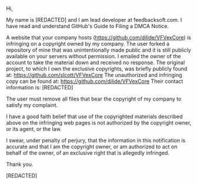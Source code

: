 Hi,

My name is [REDACTED] and I am lead developer at feedbacksoft.com. I have read and understand GitHub's Guide to Filing a DMCA Notice.

A website that your company hosts (https://github.com/dilide/VFVexCore) is infringing on a copyright owned by my company.
The user forked a repository of mine that was unintentionally made public and it is still publicly available on your servers without permission. I emailed the owner of the account to take the material down and received no response. The original project, to which I own the exclusive copyrights, was briefly publicly found at:
https://github.com/slcott/VFVexCore
The unauthorized and infringing copy can be found at:
https://github.com/dilide/VFVexCore
Their contact information is:
[REDACTED]

The user must remove all files that bear the copyright of my company to satisfy my complaint.

I have a good faith belief that use of the copyrighted materials described above on the infringing web pages is not authorized by the copyright owner, or its agent, or the law.

I swear, under penalty of perjury, that the information in this notification is accurate and that I am the copyright owner, or am authorized to act on behalf of the owner, of an exclusive right that is allegedly infringed.

Thank you.

[REDACTED]
